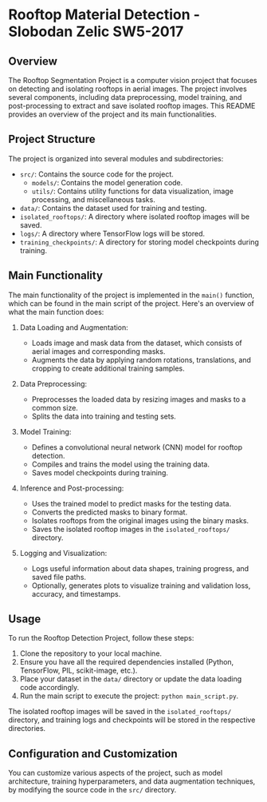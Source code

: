 # Rooftop Material Detection - Slobodan Zelic SW5-2017

## Overview

The Rooftop Segmentation Project is a computer vision project that focuses on detecting and isolating rooftops in aerial images. The project involves several components, including data preprocessing, model training, and post-processing to extract and save isolated rooftop images. This README provides an overview of the project and its main functionalities.

## Project Structure

The project is organized into several modules and subdirectories:

- `src/`: Contains the source code for the project.
  - `models/`: Contains the model generation code.
  - `utils/`: Contains utility functions for data visualization, image processing, and miscellaneous tasks.
- `data/`: Contains the dataset used for training and testing.
- `isolated_rooftops/`: A directory where isolated rooftop images will be saved.
- `logs/`: A directory where TensorFlow logs will be stored.
- `training_checkpoints/`: A directory for storing model checkpoints during training.

## Main Functionality

The main functionality of the project is implemented in the `main()` function, which can be found in the main script of the project. Here's an overview of what the main function does:

1. Data Loading and Augmentation:
   - Loads image and mask data from the dataset, which consists of aerial images and corresponding masks.
   - Augments the data by applying random rotations, translations, and cropping to create additional training samples.

2. Data Preprocessing:
   - Preprocesses the loaded data by resizing images and masks to a common size.
   - Splits the data into training and testing sets.

3. Model Training:
   - Defines a convolutional neural network (CNN) model for rooftop detection.
   - Compiles and trains the model using the training data.
   - Saves model checkpoints during training.

4. Inference and Post-processing:
   - Uses the trained model to predict masks for the testing data.
   - Converts the predicted masks to binary format.
   - Isolates rooftops from the original images using the binary masks.
   - Saves the isolated rooftop images in the `isolated_rooftops/` directory.

5. Logging and Visualization:
   - Logs useful information about data shapes, training progress, and saved file paths.
   - Optionally, generates plots to visualize training and validation loss, accuracy, and timestamps.

## Usage

To run the Rooftop Detection Project, follow these steps:

1. Clone the repository to your local machine.
2. Ensure you have all the required dependencies installed (Python, TensorFlow, PIL, scikit-image, etc.).
3. Place your dataset in the `data/` directory or update the data loading code accordingly.
4. Run the main script to execute the project: `python main_script.py`.

The isolated rooftop images will be saved in the `isolated_rooftops/` directory, and training logs and checkpoints will be stored in the respective directories.

## Configuration and Customization

You can customize various aspects of the project, such as model architecture, training hyperparameters, and data augmentation techniques, by modifying the source code in the `src/` directory.

